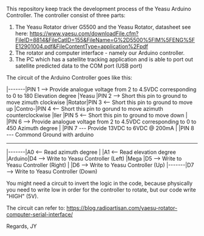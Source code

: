 This repository keep track the development process of the Yeasu Arduino Controller. The controller consist of three parts:

1. The Yeasu Rotator driver G5500 and the Yeasu Rotator, datasheet see here: https://www.yaesu.com/downloadFile.cfm?FileID=8814&FileCatID=155&FileName=G%2D5500%5FIM%5FENG%5FE12901004.pdf&FileContentType=application%2Fpdf
2. The rotator and computer interface - namely our Arduino controller.
3. The PC which has a satellite tracking application and is able to port out satellite predicted data to the COM port (USB port)

The circuit of the Arduino Controller goes like this:

|-------|PIN 1 --> Provide analogue voltage from 2 to 4.5VDC corresponding to 0 to 180 Elevation degree 
|Yeasu  |PIN 2 --> Short this pin to ground to move zimuth clockwise
|Rotator|PIN 3 <-- Short this pin to ground to move up
|Contro-|PIN 4 <-- Short this pin to gorund to move azimuth counterclockwise
|ller   |PIN 5 <-- Short this pin to ground to move down
|       |PIN 6 --> Provide analogue voltage from 2 to 4.5VDC corresponding to 0 to 450 Azimuth degree
|       |PIN 7 --- Provide 13VDC to 6VDC @ 200mA
|       |PIN 8 --- Commond Ground with arduino

--------------------------------------------------------------------------------------------------------

|-------|A0 <-- Read azimuth degree
|       |A1 <-- Read elevation degree
|Arduino|D4 --> Write to Yeasu Controller (Left)
|Mega   |D5 --> Write to Yeasu Controller (Right)
|       |D6 --> Write to Yeasu Controller (Up)
|-------|D7 --> Write to Yeasu Controller (Down)

You might need a circuit to invert the logic in the code, because physically you need to write low in order
for the controller to rotate, but our code write "HIGH" (5V). 

The circuit can refer to: https://blog.radioartisan.com/yaesu-rotator-computer-serial-interface/

Regards,
JY
